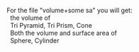 <p>
  For the file "volume+some sa" you will get: <br/>
  &nbsp;&nbsp;the volume of <br/>
  &nbsp;&nbsp;Tri Pyramid, Tri Prism, Cone<br/>
  &nbsp;&nbsp;Both the volume and surface area of<br/>
  &nbsp;&nbsp;Sphere, Cylinder
</p>
